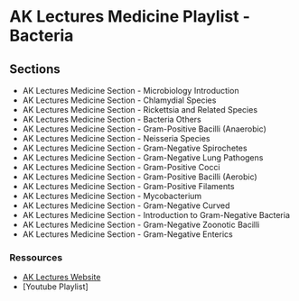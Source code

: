 # AK Lectures Medicine Playlist - Bacteria

## Sections

- AK Lectures Medicine Section - Microbiology Introduction
- AK Lectures Medicine Section - Chlamydial Species
- AK Lectures Medicine Section - Rickettsia and Related Species
- AK Lectures Medicine Section - Bacteria Others
- AK Lectures Medicine Section - Gram-Positive Bacilli (Anaerobic)
- AK Lectures Medicine Section - Neisseria Species
- AK Lectures Medicine Section - Gram-Negative Spirochetes
- AK Lectures Medicine Section - Gram-Negative Lung Pathogens
- AK Lectures Medicine Section - Gram-Positive Cocci
- AK Lectures Medicine Section - Gram-Positive Bacilli (Aerobic)
- AK Lectures Medicine Section - Gram-Positive Filaments
- AK Lectures Medicine Section - Mycobacterium
- AK Lectures Medicine Section - Gram-Negative Curved
- AK Lectures Medicine Section - Introduction to Gram-Negative Bacteria
- AK Lectures Medicine Section - Gram-Negative Zoonotic Bacilli
- AK Lectures Medicine Section - Gram-Negative Enterics

### Ressources

- [AK Lectures Website](https://aklectures.com/subject/medical/microbiology/bacteria)
- [Youtube Playlist]

